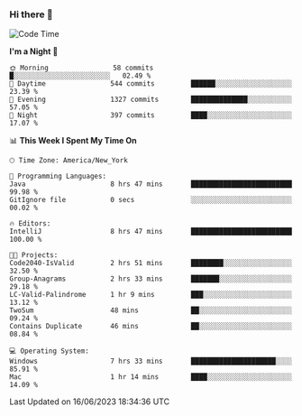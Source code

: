 ### Hi there 👋

<!--START_SECTION:waka-->
![Code Time](http://img.shields.io/badge/Code%20Time-12%20hrs%2053%20mins-blue)

**I'm a Night 🦉** 

```text
🌞 Morning                58 commits          █░░░░░░░░░░░░░░░░░░░░░░░░   02.49 % 
🌆 Daytime                544 commits         ██████░░░░░░░░░░░░░░░░░░░   23.39 % 
🌃 Evening                1327 commits        ██████████████░░░░░░░░░░░   57.05 % 
🌙 Night                  397 commits         ████░░░░░░░░░░░░░░░░░░░░░   17.07 % 
```


📊 **This Week I Spent My Time On** 

```text
🕑︎ Time Zone: America/New_York

💬 Programming Languages: 
Java                     8 hrs 47 mins       █████████████████████████   99.98 % 
GitIgnore file           0 secs              ░░░░░░░░░░░░░░░░░░░░░░░░░   00.02 % 

🔥 Editors: 
IntelliJ                 8 hrs 47 mins       █████████████████████████   100.00 % 

🐱‍💻 Projects: 
Code2040-IsValid         2 hrs 51 mins       ████████░░░░░░░░░░░░░░░░░   32.50 % 
Group-Anagrams           2 hrs 33 mins       ███████░░░░░░░░░░░░░░░░░░   29.18 % 
LC-Valid-Palindrome      1 hr 9 mins         ███░░░░░░░░░░░░░░░░░░░░░░   13.12 % 
TwoSum                   48 mins             ██░░░░░░░░░░░░░░░░░░░░░░░   09.24 % 
Contains Duplicate       46 mins             ██░░░░░░░░░░░░░░░░░░░░░░░   08.84 % 

💻 Operating System: 
Windows                  7 hrs 33 mins       █████████████████████░░░░   85.91 % 
Mac                      1 hr 14 mins        ████░░░░░░░░░░░░░░░░░░░░░   14.09 % 
```


 Last Updated on 16/06/2023 18:34:36 UTC
<!--END_SECTION:waka-->
<!--
**the-beef-calculator/the-beef-calculator** is a ✨ _special_ ✨ repository because its `README.md` (this file) appears on your GitHub profile.

Here are some ideas to get you started:

- 🔭 I’m currently working on ...
- 🌱 I’m currently learning ...
- 👯 I’m looking to collaborate on ...
- 🤔 I’m looking for help with ...
- 💬 Ask me about ...
- 📫 How to reach me: ...
- 😄 Pronouns: ...
- ⚡ Fun fact: ...
-->
